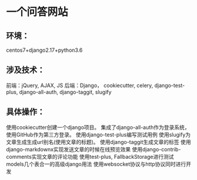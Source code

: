 一个问答网站
=====
环境：
-----
centos7+django2.17+python3.6

涉及技术：
-----

前端：jQuery, AJAX, JS
后端：Django， cookiecutter, celery, django-test-plus, django-all-auth, django-taggit, slugify

具体操作：
-----
使用cookiecutter创建一个django项目。
集成了django-all-auth作为登录系统，使用GitHub作为第三方登录。
使用django-test-plus编写测试用例
使用slugify为文章生成生成url别名(使用文章的标题)。
使用django-taggit生成文章的标签
使用django-markdownx实现发送文章的时候在线预览效果
使用django-contrib-comments实现文章的评论功能
使用test-plus, FallbackStorage进行测试
models几个表合一的高级django用法
使用websocket协议与http协议同时进行开发
